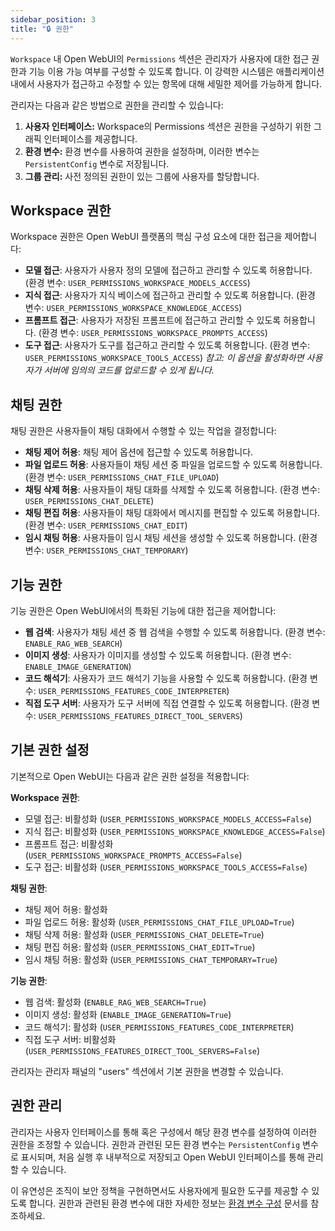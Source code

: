 ```yaml
---
sidebar_position: 3
title: "🔒 권한"
---
```


`Workspace` 내 Open WebUI의 `Permissions` 섹션은 관리자가 사용자에 대한 접근 권한과 기능 이용 가능 여부를 구성할 수 있도록 합니다. 이 강력한 시스템은 애플리케이션 내에서 사용자가 접근하고 수정할 수 있는 항목에 대해 세밀한 제어를 가능하게 합니다.

관리자는 다음과 같은 방법으로 권한을 관리할 수 있습니다:

1. **사용자 인터페이스:** Workspace의 Permissions 섹션은 권한을 구성하기 위한 그래픽 인터페이스를 제공합니다.
2. **환경 변수:** 환경 변수를 사용하여 권한을 설정하며, 이러한 변수는 `PersistentConfig` 변수로 저장됩니다.
3. **그룹 관리:** 사전 정의된 권한이 있는 그룹에 사용자를 할당합니다.

## Workspace 권한

Workspace 권한은 Open WebUI 플랫폼의 핵심 구성 요소에 대한 접근을 제어합니다:

* **모델 접근**: 사용자가 사용자 정의 모델에 접근하고 관리할 수 있도록 허용합니다. (환경 변수: `USER_PERMISSIONS_WORKSPACE_MODELS_ACCESS`)
* **지식 접근**: 사용자가 지식 베이스에 접근하고 관리할 수 있도록 허용합니다. (환경 변수: `USER_PERMISSIONS_WORKSPACE_KNOWLEDGE_ACCESS`)
* **프롬프트 접근**: 사용자가 저장된 프롬프트에 접근하고 관리할 수 있도록 허용합니다. (환경 변수: `USER_PERMISSIONS_WORKSPACE_PROMPTS_ACCESS`)
* **도구 접근**: 사용자가 도구를 접근하고 관리할 수 있도록 허용합니다. (환경 변수: `USER_PERMISSIONS_WORKSPACE_TOOLS_ACCESS`) *참고: 이 옵션을 활성화하면 사용자가 서버에 임의의 코드를 업로드할 수 있게 됩니다.*

## 채팅 권한

채팅 권한은 사용자들이 채팅 대화에서 수행할 수 있는 작업을 결정합니다:

* **채팅 제어 허용**: 채팅 제어 옵션에 접근할 수 있도록 허용합니다.
* **파일 업로드 허용**: 사용자들이 채팅 세션 중 파일을 업로드할 수 있도록 허용합니다. (환경 변수: `USER_PERMISSIONS_CHAT_FILE_UPLOAD`)
* **채팅 삭제 허용**: 사용자들이 채팅 대화를 삭제할 수 있도록 허용합니다. (환경 변수: `USER_PERMISSIONS_CHAT_DELETE`)
* **채팅 편집 허용**: 사용자들이 채팅 대화에서 메시지를 편집할 수 있도록 허용합니다. (환경 변수: `USER_PERMISSIONS_CHAT_EDIT`)
* **임시 채팅 허용**: 사용자들이 임시 채팅 세션을 생성할 수 있도록 허용합니다. (환경 변수: `USER_PERMISSIONS_CHAT_TEMPORARY`)

## 기능 권한

기능 권한은 Open WebUI에서의 특화된 기능에 대한 접근을 제어합니다:

* **웹 검색**: 사용자가 채팅 세션 중 웹 검색을 수행할 수 있도록 허용합니다. (환경 변수: `ENABLE_RAG_WEB_SEARCH`)
* **이미지 생성**: 사용자가 이미지를 생성할 수 있도록 허용합니다. (환경 변수: `ENABLE_IMAGE_GENERATION`)
* **코드 해석기**: 사용자가 코드 해석기 기능을 사용할 수 있도록 허용합니다. (환경 변수: `USER_PERMISSIONS_FEATURES_CODE_INTERPRETER`)
* **직접 도구 서버**: 사용자가 도구 서버에 직접 연결할 수 있도록 허용합니다. (환경 변수: `USER_PERMISSIONS_FEATURES_DIRECT_TOOL_SERVERS`)

## 기본 권한 설정

기본적으로 Open WebUI는 다음과 같은 권한 설정을 적용합니다:

**Workspace 권한**:
- 모델 접근: 비활성화 (`USER_PERMISSIONS_WORKSPACE_MODELS_ACCESS=False`)
- 지식 접근: 비활성화 (`USER_PERMISSIONS_WORKSPACE_KNOWLEDGE_ACCESS=False`)
- 프롬프트 접근: 비활성화 (`USER_PERMISSIONS_WORKSPACE_PROMPTS_ACCESS=False`)
- 도구 접근: 비활성화 (`USER_PERMISSIONS_WORKSPACE_TOOLS_ACCESS=False`)

**채팅 권한**:
- 채팅 제어 허용: 활성화
- 파일 업로드 허용: 활성화 (`USER_PERMISSIONS_CHAT_FILE_UPLOAD=True`)
- 채팅 삭제 허용: 활성화 (`USER_PERMISSIONS_CHAT_DELETE=True`)
- 채팅 편집 허용: 활성화 (`USER_PERMISSIONS_CHAT_EDIT=True`)
- 임시 채팅 허용: 활성화 (`USER_PERMISSIONS_CHAT_TEMPORARY=True`)

**기능 권한**:
- 웹 검색: 활성화 (`ENABLE_RAG_WEB_SEARCH=True`)
- 이미지 생성: 활성화 (`ENABLE_IMAGE_GENERATION=True`)
- 코드 해석기: 활성화 (`USER_PERMISSIONS_FEATURES_CODE_INTERPRETER`)
- 직접 도구 서버: 비활성화 (`USER_PERMISSIONS_FEATURES_DIRECT_TOOL_SERVERS=False`)

관리자는 관리자 패널의 "users" 섹션에서 기본 권한을 변경할 수 있습니다.

## 권한 관리

관리자는 사용자 인터페이스를 통해 혹은 구성에서 해당 환경 변수를 설정하여 이러한 권한을 조정할 수 있습니다. 권한과 관련된 모든 환경 변수는 `PersistentConfig` 변수로 표시되며, 처음 실행 후 내부적으로 저장되고 Open WebUI 인터페이스를 통해 관리할 수 있습니다.

이 유연성은 조직이 보안 정책을 구현하면서도 사용자에게 필요한 도구를 제공할 수 있도록 합니다. 권한과 관련된 환경 변수에 대한 자세한 정보는 [환경 변수 구성](../../getting-started/env-configuration.md#workspace-permissions) 문서를 참조하세요.
